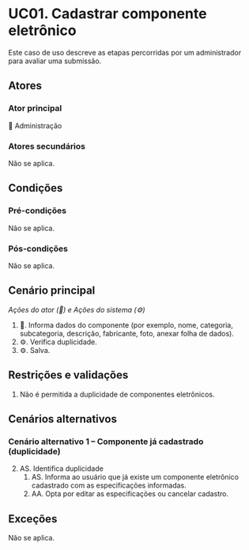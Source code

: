 # UC01. Cadastrar componente eletrônico

Este caso de uso descreve as etapas percorridas por um administrador para avaliar uma submissão.

## Atores

### Ator principal
💼 Administração

### Atores secundários
Não se aplica.

## Condições

### Pré-condições
Não se aplica.

### Pós-condições
Não se aplica.

## Cenário principal
_Ações do ator (💼) e Ações do sistema (⚙️)_

1. 💼. Informa dados do componente (por exemplo, nome, categoria, subcategoria, descrição, fabricante, foto, anexar folha de dados).
2. ⚙️. Verifica duplicidade.
3. ⚙️. Salva.

## Restrições e validações
1. Não é permitida a duplicidade de componentes eletrônicos.

## Cenários alternativos
### Cenário alternativo 1 – Componente já cadastrado (duplicidade)
2. AS. Identifica duplicidade
   1. AS. Informa ao usuário que já existe um componente eletrônico cadastrado com as especificações informadas.
   2. AA. Opta por editar as especificações ou cancelar cadastro.


## Exceções
Não se aplica.
